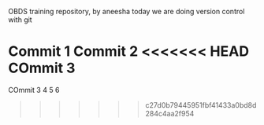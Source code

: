 OBDS training repository, by aneesha
today we are doing version control with git 

Commit 1
Commit 2
<<<<<<< HEAD
COmmit 3
=======
COmmit 3 
4 
5
6
>>>>>>> c27d0b79445951fbf41433a0bd8d284c4aa2f954

